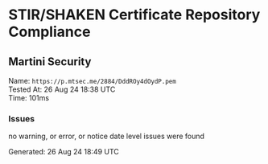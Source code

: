 # STIR/SHAKEN Certificate Repository Compliance

## Martini Security

Name: `https://p.mtsec.me/2884/DddROy4dOydP.pem`\
Tested At: 26 Aug 24 18:38 UTC\
Time: 101ms

### Issues

no warning, or error, or notice date level issues were found

Generated: 26 Aug 24 18:49 UTC